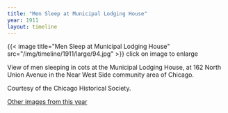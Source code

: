 ```yaml
---
title: "Men Sleep at Municipal Lodging House"
year: 1911
layout: timeline
---
```


{{< image title="Men Sleep at Municipal Lodging House" src="/img/timeline/1911/large/94.jpg" >}}
click on image to enlarge

View of men sleeping in cots at the Municipal Lodging House, at 162 North Union Avenue in the Near West Side community area of Chicago. 

Courtesy of the Chicago Historical Society. 

[Other images from this year](/historical/timeline/1911)